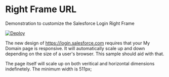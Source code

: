 Right Frame URL
====================

Demonstration to customize the Salesforce Login Right Frame

[![Deploy](https://www.herokucdn.com/deploy/button.png)](https://heroku.com/deploy?template=https://github.com/salesforceHarding/rightFrameURL.git)

The new design of https://login.salesforce.com requires that your My Domain page is responsive.   It will automatically scale up and down depending on the size of a user's browser.   This sample should aid with that.

The page itself will scale up on both veritical and horizontal dimensions indefinetely.   The minimum width is 511px;
